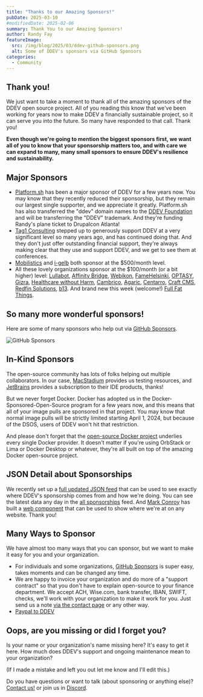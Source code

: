 ```yaml
---
title: "Thanks to our Amazing Sponsors!"
pubDate: 2025-03-10
#modifiedDate: 2025-02-06
summary: Thank You to our Amazing Sponsors!
author: Randy Fay
featureImage:
  src: /img/blog/2025/03/ddev-github-sponsors.png
  alt: Some of DDEV's sponsors via GitHub Sponsors
categories:
  - Community
---
```


## Thank you!

We just want to take a moment to thank all of the amazing sponsors of the DDEV open source project. All of you reading this know that we've been working for years now to make DDEV a financially sustainable project, so it can serve you into the future. So many have responded to that call. Thank you!

**Even though we're going to mention the biggest sponsors first, we want all of you to know that your sponsorship matters too, and with care we can expand to many, many small sponsors to ensure DDEV's resilience and sustainability.**

## Major Sponsors

* [Platform.sh](https://platform.sh) has been a major sponsor of DDEV for a few years now. You may know that they recently reduced their sponsorship, but they remain our largest single supporter, and we appreciate it greatly. Platform.sh has also transferred the "ddev" domain names to the [DDEV Foundation](/foundation) and will be transferring the "DDEV" trademark. And they're funding Randy's plane ticket to Drupalcon Atlanta!
* [Tag1 Consulting](https://tag1consulting.com) stepped up to generously support DDEV at a very significant level so many years ago, and has continued doing that. And they don't just offer outstanding financial support, they're always making clear that they use and support DDEV, and we get to see them at conferences.
* [Mobilistics](https://mobilistics.de/) and [i-gelb](https://i-gelb.net) both sponsor at the $500/month level.
* All these lovely organizations sponsor at the $100/month (or a bit higher) level: [Lullabot](https://lullabot.com), [Affinity Bridge](https://affinitybridge.com/), [Webikon](https://github.com/claudiu-cristea), [FameHelsinki](https://fame.fi/), [OPTASY](https://www.optasy.com/), [Gizra](https://gizra.com), [Healthcare without Harm](https://noharm.org/), [Cambrico](https://cambrico.net/), [Agaric](https://agaric.coop), [Centarro](https://centarro.io), [Craft CMS](https://craftcms.com/), [Redfin Solutions](https://redfinsolutions.com/), [b13](https://b13.com). And brand new this week (welcome!) [Full Fat Things](https://www.fullfatthings.com/).

## So many more wonderful sponsors!

Here are some of many sponsors who help out via [GitHub Sponsors](https://github.com/sponsors/ddev).

![GitHub Sponsors](/img/blog/2025/03/ddev-github-sponsors.png)

## In-Kind Sponsors

The open-source community has lots of folks helping out multiple collaborators. In our case, [MacStadium](https://macstadium.com) provides us testing resources, and [JetBrains](https://jetbrains.com) provides a subscription to their IDE products, thanks! 

But we never forget Docker. Docker has adopted us in the Docker-Sponsored-Open-Source program for a few years now, and this means that all of your image pulls are sponsored in that project. You may know that normal image pulls will be strictly limited starting April 1, 2024, but because of the DSOS, users of DDEV won't hit that restriction.

And please don't forget that the [open-source Docker project](https://github.com/moby/moby) underlies every single Docker provider. It doesn't matter if you're using OrbStack or Lima or Docker Desktop or whatever, they're all built on top of the amazing Docker open-source project.

## JSON Detail about Sponsorships

We recently set up a [full updated JSON feed](https://github.com/ddev/sponsorship-data) that can be used to see exactly where DDEV's sponsorship comes from and how we're doing. You can see the latest data any day in the [all sponsorships](https://github.com/ddev/sponsorship-data/blob/main/data/all-sponsorships.json) feed. And [Mark Conroy](https://bsky.app/profile/mark.ie) has built a [web component](https://web-components.mark.ie/web-components/ddev/sponsors-banner/) that can be used to show where we're at on any website. Thank you!

## Many Ways to Sponsor

We have almost too many ways that you can sponsor, but we want to make it easy for you and your organization.

* For individuals and some organizations, [GitHub Sponsors](https://github.com/sponsors/ddev) is super easy, takes moments and can be changed any time.
* We are happy to invoice your organization and do more of a "support contract" so that you don't have to explain open-source to your finance department. We accept ACH, Wise.com, bank transfer, IBAN, SWIFT, checks, we'll work with your organization to make it work for you. Just send us a note [via the contact page](/contact) or any other way.
* [Paypal to DDEV](https://www.paypal.com/donate?hosted_button_id=R42QBRNKKSFFL)

## Oops, are you missing or did I forget you?

Is your name or your organization's name missing here? It's easy to get it here. How much does DDEV's support and ongoing maintenance mean to your organization?

(If I made a mistake and left you out let me know and I'll edit this.)

Do you have questions or want to talk (about sponsoring or anything else)? [Contact us!](https://ddev.com/contact/) or join us in [Discord](/s/discord).
